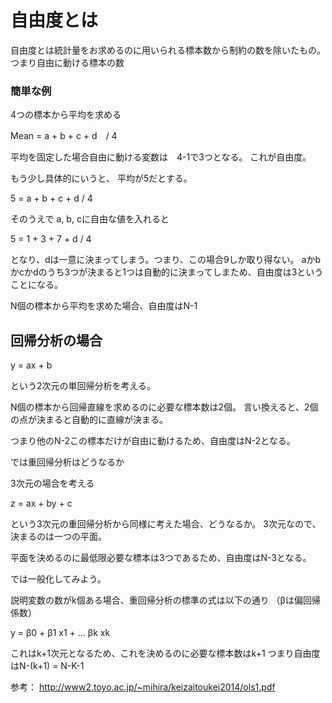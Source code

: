# 自由度とは

自由度とは統計量をお求めるのに用いられる標本数から制約の数を除いたもの。
つまり自由に動ける標本の数

### 簡単な例

4つの標本から平均を求める

Mean = a + b + c + d　/ 4

平均を固定した場合自由に動ける変数は　4-1で3つとなる。
これが自由度。

もう少し具体的にいうと、
平均が5だとする。

 5 = a + b + c + d / 4

そのうえで a, b, cに自由な値を入れると

 5 = 1 + 3 + 7 + d / 4

となり、dは一意に決まってしまう。つまり、この場合9しか取り得ない。
aかbかcかdのうち3つが決まると1つは自動的に決まってしまため、自由度は3ということになる。

N個の標本から平均を求めた場合、自由度はN-1

## 回帰分析の場合

y = ax + b

という2次元の単回帰分析を考える。

N個の標本から回帰直線を求めるのに必要な標本数は2個。
言い換えると、2個の点が決まると自動的に直線が決まる。

つまり他のN-2この標本だけが自由に動けるため、自由度はN-2となる。

では重回帰分析はどうなるか

3次元の場合を考える

z = ax + by + c

という3次元の重回帰分析から同様に考えた場合、どうなるか。
3次元なので、決まるのは一つの平面。

平面を決めるのに最低限必要な標本は3つであるため、自由度はN-3となる。

では一般化してみよう。

説明変数の数がk個ある場合、重回帰分析の標準の式は以下の通り
（&beta;は偏回帰係数）

y = &beta;0 + &beta;1 x1 + ... &beta;k xk

これはk+1次元となるため、これを決めるのに必要な標本数はk+1
つまり自由度はN-(k+1) = N-K-1


参考：
http://www2.toyo.ac.jp/~mihira/keizaitoukei2014/ols1.pdf

